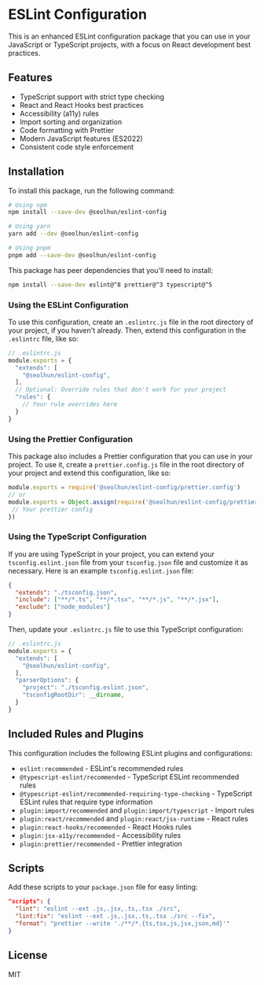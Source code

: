# ESLint Configuration

This is an enhanced ESLint configuration package that you can use in your JavaScript or TypeScript projects, with a focus on React development best practices.

## Features

- TypeScript support with strict type checking
- React and React Hooks best practices
- Accessibility (a11y) rules
- Import sorting and organization
- Code formatting with Prettier
- Modern JavaScript features (ES2022)
- Consistent code style enforcement

## Installation

To install this package, run the following command:

```sh
# Using npm
npm install --save-dev @seolhun/eslint-config

# Using yarn
yarn add --dev @seolhun/eslint-config

# Using pnpm
pnpm add --save-dev @seolhun/eslint-config
```

This package has peer dependencies that you'll need to install:

```sh
npm install --save-dev eslint@^8 prettier@^3 typescript@^5
```

### Using the ESLint Configuration

To use this configuration, create an `.eslintrc.js` file in the root directory of your project, if you haven't already. Then, extend this configuration in the `.eslintrc` file, like so:

```js
// .eslintrc.js
module.exports = {
  "extends": [
    "@seolhun/eslint-config",
  ],
  // Optional: Override rules that don't work for your project
  "rules": {
    // Your rule overrides here
  }
}
```

### Using the Prettier Configuration

This package also includes a Prettier configuration that you can use in your project. To use it, create a `prettier.config.js` file in the root directory of your project and extend this configuration, like so:

```js
module.exports = require('@seolhun/eslint-config/prettier.config')
// or
module.exports = Object.assign(require('@seolhun/eslint-config/prettier.config'), {
 // Your prettier config
})
```

### Using the TypeScript Configuration

If you are using TypeScript in your project, you can extend your `tsconfig.eslint.json` file from your `tsconfig.json` file and customize it as necessary. Here is an example `tsconfig.eslint.json` file:

```json
{
  "extends": "./tsconfig.json",
  "include": ["**/*.ts", "**/*.tsx", "**/*.js", "**/*.jsx"],
  "exclude": ["node_modules"]
}
```

Then, update your `.eslintrc.js` file to use this TypeScript configuration:

```js
// .eslintrc.js
module.exports = {
  "extends": [
    "@seolhun/eslint-config",
  ],
  "parserOptions": {
    "project": "./tsconfig.eslint.json",
    "tsconfigRootDir": __dirname,
  }
}
```

## Included Rules and Plugins

This configuration includes the following ESLint plugins and configurations:

- `eslint:recommended` - ESLint's recommended rules
- `@typescript-eslint/recommended` - TypeScript ESLint recommended rules
- `@typescript-eslint/recommended-requiring-type-checking` - TypeScript ESLint rules that require type information
- `plugin:import/recommended` and `plugin:import/typescript` - Import rules
- `plugin:react/recommended` and `plugin:react/jsx-runtime` - React rules
- `plugin:react-hooks/recommended` - React Hooks rules
- `plugin:jsx-a11y/recommended` - Accessibility rules
- `plugin:prettier/recommended` - Prettier integration

## Scripts

Add these scripts to your `package.json` file for easy linting:

```json
"scripts": {
  "lint": "eslint --ext .js,.jsx,.ts,.tsx ./src",
  "lint:fix": "eslint --ext .js,.jsx,.ts,.tsx ./src --fix",
  "format": "prettier --write './**/*.{ts,tsx,js,jsx,json,md}'"
}
```

## License

MIT
